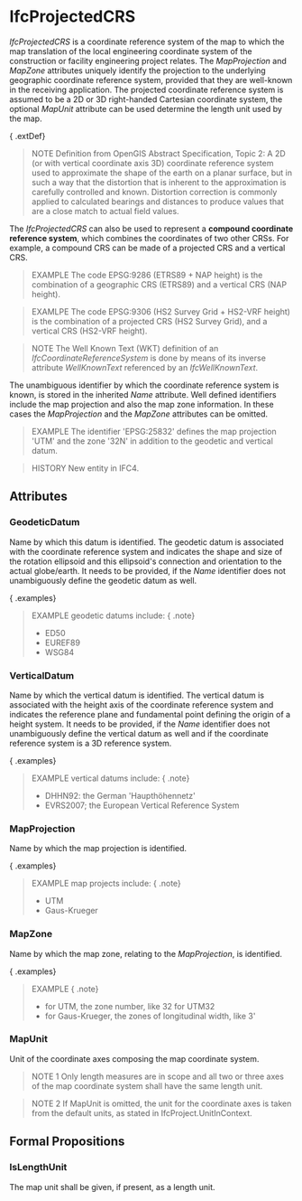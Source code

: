 # IfcProjectedCRS

_IfcProjectedCRS_ is a coordinate reference system of the map to which the map translation of the local engineering coordinate system of the construction or facility engineering project relates. The _MapProjection_ and _MapZone_ attributes uniquely identify the projection to the underlying geographic coordinate reference system, provided that they are well-known in the receiving application. The projected coordinate reference system is assumed to be a 2D or 3D right-handed Cartesian coordinate system, the optional _MapUnit_ attribute can be used determine the length unit used by the map.

{ .extDef}
> NOTE  Definition from OpenGIS Abstract Specification, Topic 2:
> A 2D (or with vertical coordinate axis 3D) coordinate reference system used to approximate the shape of the earth on a planar surface, but in such a way that the distortion that is inherent to the approximation is carefully controlled and known. Distortion correction is commonly applied to calculated bearings and distances to produce values that are a close match to actual field values.

The _IfcProjectedCRS_ can also be used to represent a **compound coordinate reference system**, which combines the coordinates of two other CRSs. For example, a compound CRS can be made of a projected CRS and a vertical CRS.

> EXAMPLE  The code EPSG:9286 (ETRS89 + NAP height) is the combination of a geographic CRS (ETRS89) and a vertical CRS (NAP height). 

> EXAMLPE The code EPSG:9306 (HS2 Survey Grid + HS2-VRF height) is the combination of a projected CRS (HS2 Survey Grid), and a vertical CRS (HS2-VRF height). 

> NOTE  The Well Known Text (WKT) definition of an _IfcCoordinateReferenceSystem_ is done by means of its inverse attribute *WellKnownText* referenced by an _IfcWellKnownText_.

The unambiguous identifier by which the coordinate reference system is known, is stored in the inherited _Name_ attribute. Well defined identifiers include the map projection and also the map zone information. In these cases the _MapProjection_ and the _MapZone_ attributes can be omitted.

> EXAMPLE  The identifier 'EPSG:25832' defines the map projection 'UTM' and the zone '32N' in addition to the geodetic and vertical datum.

> HISTORY  New entity in IFC4.

## Attributes

### GeodeticDatum
Name by which this datum is identified. The geodetic datum is associated with the coordinate reference system and indicates the shape and size of the rotation ellipsoid and this ellipsoid's connection and orientation to the actual globe/earth. It needs to be provided, if the _Name_ identifier does not unambiguously define the geodetic datum as well.

{ .examples}
> EXAMPLE  geodetic datums include: { .note}
> * ED50
> * EUREF89
> * WSG84

### VerticalDatum
Name by which the vertical datum is identified. The vertical datum is associated with the height axis of the coordinate reference system and indicates the reference plane and fundamental point defining the origin of a height system. It needs to be provided, if the _Name_ identifier does not unambiguously define the vertical datum as well and if the coordinate reference system is a 3D reference system.

{ .examples}
> EXAMPLE  vertical datums include: { .note}
> * DHHN92: the German 'Haupth&ouml;hennetz'
> * EVRS2007; the European Vertical Reference System

### MapProjection
Name by which the map projection is identified.

{ .examples}
> EXAMPLE  map projects include: { .note}
> * UTM
> * Gaus-Krueger

### MapZone
Name by which the map zone, relating to the _MapProjection_, is identified.

{ .examples}
> EXAMPLE  { .note}
> * for UTM, the zone number, like 32 for UTM32
> * for Gaus-Krueger, the zones of longitudinal width, like 3'

### MapUnit

Unit of the coordinate axes composing the map coordinate system.

> NOTE 1  Only length measures are in scope and all two or three axes of the map coordinate system shall have the same length unit.

> NOTE 2  If MapUnit is omitted, the unit for the coordinate axes is taken from the default units, as stated in IfcProject.UnitInContext.

## Formal Propositions

### IsLengthUnit
The map unit shall be given, if present, as a length unit.
